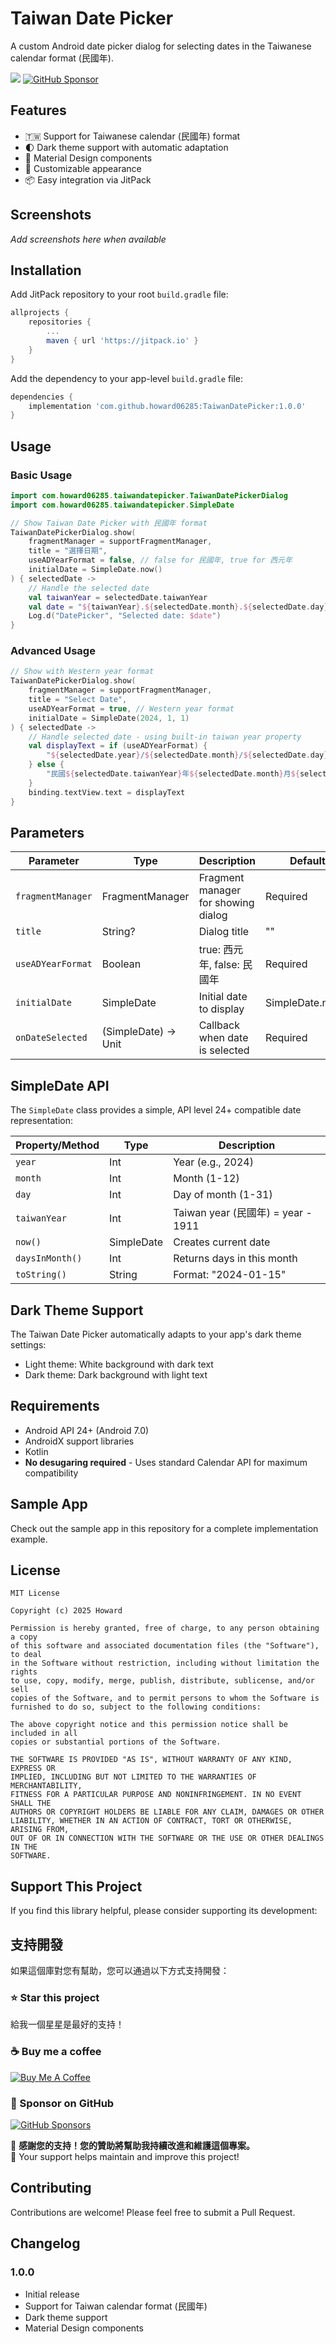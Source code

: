 # Taiwan Date Picker

A custom Android date picker dialog for selecting dates in the Taiwanese calendar format (民國年).

[![](https://jitpack.io/v/howard06285/TaiwanDatePicker.svg)](https://jitpack.io/#howard06285/TaiwanDatePicker)
[![GitHub Sponsor](https://img.shields.io/static/v1?label=Sponsor&message=%E2%9D%A4&logo=GitHub&color=%23fe8e86)](https://github.com/sponsors/howard06285)

## Features

- 🇹🇼 Support for Taiwanese calendar (民國年) format
- 🌓 Dark theme support with automatic adaptation
- 📱 Material Design components
- 🎨 Customizable appearance
- 📦 Easy integration via JitPack

## Screenshots

*Add screenshots here when available*

## Installation

Add JitPack repository to your root `build.gradle` file:

```gradle
allprojects {
    repositories {
        ...
        maven { url 'https://jitpack.io' }
    }
}
```

Add the dependency to your app-level `build.gradle` file:

```gradle
dependencies {
    implementation 'com.github.howard06285:TaiwanDatePicker:1.0.0'
}
```

## Usage

### Basic Usage

```kotlin
import com.howard06285.taiwandatepicker.TaiwanDatePickerDialog
import com.howard06285.taiwandatepicker.SimpleDate

// Show Taiwan Date Picker with 民國年 format
TaiwanDatePickerDialog.show(
    fragmentManager = supportFragmentManager,
    title = "選擇日期",
    useADYearFormat = false, // false for 民國年, true for 西元年
    initialDate = SimpleDate.now()
) { selectedDate ->
    // Handle the selected date
    val taiwanYear = selectedDate.taiwanYear
    val date = "${taiwanYear}.${selectedDate.month}.${selectedDate.day}"
    Log.d("DatePicker", "Selected date: $date")
}
```

### Advanced Usage

```kotlin
// Show with Western year format
TaiwanDatePickerDialog.show(
    fragmentManager = supportFragmentManager,
    title = "Select Date",
    useADYearFormat = true, // Western year format
    initialDate = SimpleDate(2024, 1, 1)
) { selectedDate ->
    // Handle selected date - using built-in taiwan year property
    val displayText = if (useADYearFormat) {
        "${selectedDate.year}/${selectedDate.month}/${selectedDate.day}"
    } else {
        "民國${selectedDate.taiwanYear}年${selectedDate.month}月${selectedDate.day}日"
    }
    binding.textView.text = displayText
}
```

## Parameters

| Parameter | Type | Description | Default |
|-----------|------|-------------|---------|
| `fragmentManager` | FragmentManager | Fragment manager for showing dialog | Required |
| `title` | String? | Dialog title | "" |
| `useADYearFormat` | Boolean | true: 西元年, false: 民國年 | Required |
| `initialDate` | SimpleDate | Initial date to display | SimpleDate.now() |
| `onDateSelected` | (SimpleDate) -> Unit | Callback when date is selected | Required |

## SimpleDate API

The `SimpleDate` class provides a simple, API level 24+ compatible date representation:

| Property/Method | Type | Description |
|----------------|------|-------------|
| `year` | Int | Year (e.g., 2024) |
| `month` | Int | Month (1-12) |
| `day` | Int | Day of month (1-31) |
| `taiwanYear` | Int | Taiwan year (民國年) = year - 1911 |
| `now()` | SimpleDate | Creates current date |
| `daysInMonth()` | Int | Returns days in this month |
| `toString()` | String | Format: "2024-01-15" |

## Dark Theme Support

The Taiwan Date Picker automatically adapts to your app's dark theme settings:

- Light theme: White background with dark text
- Dark theme: Dark background with light text

## Requirements

- Android API 24+ (Android 7.0)
- AndroidX support libraries
- Kotlin
- **No desugaring required** - Uses standard Calendar API for maximum compatibility

## Sample App

Check out the sample app in this repository for a complete implementation example.

## License

```
MIT License

Copyright (c) 2025 Howard

Permission is hereby granted, free of charge, to any person obtaining a copy
of this software and associated documentation files (the "Software"), to deal
in the Software without restriction, including without limitation the rights
to use, copy, modify, merge, publish, distribute, sublicense, and/or sell
copies of the Software, and to permit persons to whom the Software is
furnished to do so, subject to the following conditions:

The above copyright notice and this permission notice shall be included in all
copies or substantial portions of the Software.

THE SOFTWARE IS PROVIDED "AS IS", WITHOUT WARRANTY OF ANY KIND, EXPRESS OR
IMPLIED, INCLUDING BUT NOT LIMITED TO THE WARRANTIES OF MERCHANTABILITY,
FITNESS FOR A PARTICULAR PURPOSE AND NONINFRINGEMENT. IN NO EVENT SHALL THE
AUTHORS OR COPYRIGHT HOLDERS BE LIABLE FOR ANY CLAIM, DAMAGES OR OTHER
LIABILITY, WHETHER IN AN ACTION OF CONTRACT, TORT OR OTHERWISE, ARISING FROM,
OUT OF OR IN CONNECTION WITH THE SOFTWARE OR THE USE OR OTHER DEALINGS IN THE
SOFTWARE.
```

## Support This Project

If you find this library helpful, please consider supporting its development:

## 支持開發

如果這個庫對您有幫助，您可以通過以下方式支持開發：

### ⭐ Star this project
給我一個星星是最好的支持！


### ☕ Buy me a coffee
[![Buy Me A Coffee](https://img.shields.io/badge/Buy%20Me%20A%20Coffee-donate-yellow.svg?style=for-the-badge&logo=buy-me-a-coffee)](https://www.buymeacoffee.com/howard06285)

### 💝 Sponsor on GitHub
[![GitHub Sponsors](https://img.shields.io/badge/GitHub%20Sponsors-sponsor-pink.svg?style=for-the-badge&logo=github)](https://github.com/sponsors/howard06285)


🙏 **感謝您的支持！您的贊助將幫助我持續改進和維護這個專案。**   
🙏 Your support helps maintain and improve this project!

## Contributing

Contributions are welcome! Please feel free to submit a Pull Request.

## Changelog

### 1.0.0
- Initial release
- Support for Taiwan calendar format (民國年)
- Dark theme support
- Material Design components